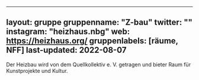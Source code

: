 
---
layout: gruppe
gruppenname: "Z-bau"
twitter: ""
instagram: "heizhaus.nbg"
web: https://heizhaus.org/
gruppenlabels: [räume, NFF]
last-updated: 2022-08-07
---

Der Heizbau wird von dem Quellkollektiv e. V. getragen und bieter Raum für Kunstprojekte und Kultur.
